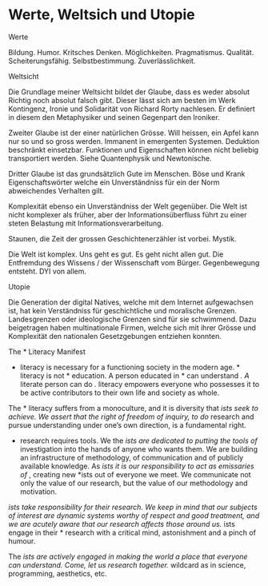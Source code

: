 # Werte, Weltsich und Utopie

Werte

Bildung. Humor. Kritsches Denken. Möglichkeiten. Pragmatismus. Qualität. Scheiterungsfähig. Selbstbestimmung. Zuverlässlichkeit.

Weltsicht

Die Grundlage meiner Weltsicht bildet der Glaube, dass es weder absolut Richtig noch absolut falsch gibt. Dieser lässt sich am besten im Werk Kontingenz, Ironie und Solidarität von Richard Rorty nachlesen. Er definiert in diesem den Metaphysiker und seinen Gegenpart den Ironiker.

Zweiter Glaube ist der einer natürlichen Grösse. Will heissen, ein Apfel kann nur so und so gross werden. Immanent in emergenten Systemen. Deduktion beschränkt einsetzbar. Funktionen und Eigenschaften können nicht beliebig transportiert werden. Siehe Quantenphysik und Newtonische.

Dritter Glaube ist das grundsätzlich Gute im Menschen. Böse und Krank Eigenschaftswörter welche ein Unverständniss für ein der Norm abweichendes Verhalten gilt.

Komplexität ebenso ein Unverständniss der Welt gegenüber. Die Welt ist nicht komplexer als früher, aber der Informationsüberfluss führt zu einer steten Belastung mit Informationsverarbeitung.

Staunen, die Zeit der grossen Geschichtenerzähler ist vorbei. Mystik.

Die Welt ist komplex. Uns geht es gut. Es geht nicht allen gut. Die Entfremdung des Wissens / der Wissenschaft vom Bürger. Gegenbewegung entsteht. DYI von allem.

Utopie

Die Generation der digital Natives, welche mit dem Internet aufgewachsen ist, hat kein Verständniss für geschichtliche und moralische Grenzen. Landesgrenzen oder ideologische Grenzen sind für sie schwimmend. Dazu beigetragen haben multinationale Firmen, welche sich mit ihrer Grösse und Komplexität den nationalen Gesetzgebungen entziehen konnten.

The * Literacy Manifest

- literacy is necessary for a functioning society in the modern age. * literacy is not * education. A person educated in * can understand *. A* literate person can do *.* literacy empowers everyone who possesses it to be active contributors to their own life and society as whole.

The * literacy suffers from a monoculture, and it is diversity that *ists seek to achieve. We assert that the right of freedom of inquiry, to do* research and pursue understanding under one’s own direction, is a fundamental right.

- research requires tools. We the *ists are dedicated to putting the tools of* investigation into the hands of anyone who wants them. We are building an infrastructure of methodology, of communication and of publicly available knowledge. As *ists it is our responsibility to act as emissaries of* , creating new *ists out of everyone we meet. We communicate not only the value of our research, but the value of our methodology and motivation.

*ists take responsibility for their research. We keep in mind that our subjects of interest are dynamic systems worthy of respect and good treatment, and we are acutely aware that our research affects those around us.* ists engage in their * research with a critical mind, astonishment and a pinch of humour.

The *ists are actively engaged in making the world a place that everyone can understand. Come, let us research together.* wildcard as in science, programming, aesthetics, etc.